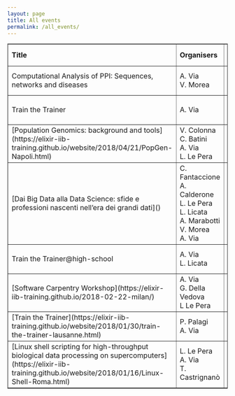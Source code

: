 ```yaml
---
layout: page
title: All events
permalink: /all_events/
---
```


<table border="1">
<tr><font size="3" face="verdana">
   <td height="50"><b>Title</b></td>
   <td height="50"><b>Organisers</b></td>
   <td height="50"><b>Place<br>Date</td>
   <td height="50"><b>Date<br>Date</td>
   <td height="50"><b>Application</td>
   <td height="50"><b>Course type</b></td>
   </font>
</tr>
<tr>
   <td height="50">Computational Analysis of PPI: Sequences, networks and diseases</td>
   <td height="50" width="110">A. Via<br>V. Morea</td>
   <td height="50">Roma,<br>Italy</td>
   <td height="50">Nov 05-10</td>
   <td height="50">will open</td>
   <td height="50">EMBO<br>Course</td>
</tr>
<tr>
   <td height="50">Train the Trainer</td>
   <td height="50" width="110">A. Via</td>
   <td height="50">Roma,<br>Italy</td>
   <td height="50">Sep 20-21</td>
   <td height="50">will open</td>
   <td height="50">ELIXIR-EXCELERATE</td>
</tr>
<!-- <tr>
   <td height="50">Exploiting Docker for reproducibility in bioinformatics analysis</td>
   <td height="50" width="110"></td>
   <td height="50">Torino,<br>Italy<br>Jun 25-26</td>
   <td height="50">will open</td>
   <td height="50">ELIXIR-IIB<br>Tutorial at BITS</td>
</tr>
-->
<tr>
   <td height="50">[Population Genomics: background and tools](https://elixir-iib-training.github.io/website/2018/04/21/PopGen-Napoli.html)</td>
   <td height="50" width="110">V. Colonna<br>C. Batini<br>A. Via<br>L. Le Pera</td>
   <td height="50">Napoli,<br>Italy</td>
   <td height="50">Apr 21-27</td>
   <td height="50">full</td>
   <td height="50">ELIXIR-IIB<br>Training Course</td>
</tr>
<tr>
   <td height="50">[Dai Big Data alla Data Science: sfide e professioni nascenti nell’era dei grandi dati]()
</td>
   <td height="50" width="110">C. Fantaccione<br>A. Calderone<br>L. Le Pera<br>L. Licata<br>A. Marabotti<br>V. Morea<br>A. Via
</td>
   <td height="50">Roma,<br>Italy</td>
   <td height="50">Mar 19</td>
   <td height="50"></td>
   <td height="50">CNR and ELIXIR-IIB<br>ASL workshop for high-schools</td>
</tr>
<tr>
   <td height="50">Train the Trainer@high-school</td>
   <td height="50" width="110">A. Via<br>L. Licata</td>
   <td height="50">Roma,<br>Italy</td>
   <td height="50">Mar - May</td>
   <td height="50"></td>
   <td height="50">ELIXIR-IIB</td>
</tr>
<tr>
   <td height="50">[Software Carpentry Workshop](https://elixir-iib-training.github.io/2018-02-22-milan/)</td>
   <td height="50" width="110">A. Via<br>G. Della Vedova<br>L Le Pera</td>
   <td height="50">Milano, Italy</td>
   <td height="50">Feb 22-23</td>
   <td height="50">closed</td>
   <td height="50">ELIXIR-IIB<br>Training Course</td>
</tr>
<tr>
   <td height="50">[Train the Trainer](https://elixir-iib-training.github.io/website/2018/01/30/train-the-trainer-lausanne.html)</td>
   <td height="50" width="110">P. Palagi<br>A. Via</td>
   <td height="50">Lausanne,<br>Switzerland</td>
   <td height="50">Jan 30-31</td>
   <td height="50">closed</td>
   <td height="50">ELIXIR-EXCELERATE</td>
</tr>
<tr>
   <td height="50">[Linux shell scripting for high-throughput biological data processing on supercomputers](https://elixir-iib-training.github.io/website/2018/01/16/Linux-Shell-Roma.html)</td>
   <td height="50" width="110">L. Le Pera<br>A. Via<br>T. Castrignanò</td>
   <td height="50">Roma,<br>Italy</td>
   <td height="50">Jan 16-17</td>
   <td height="50">closed</td>
   <td height="50">ELIXIR-IIB<br>Training Course</td>
</tr>


